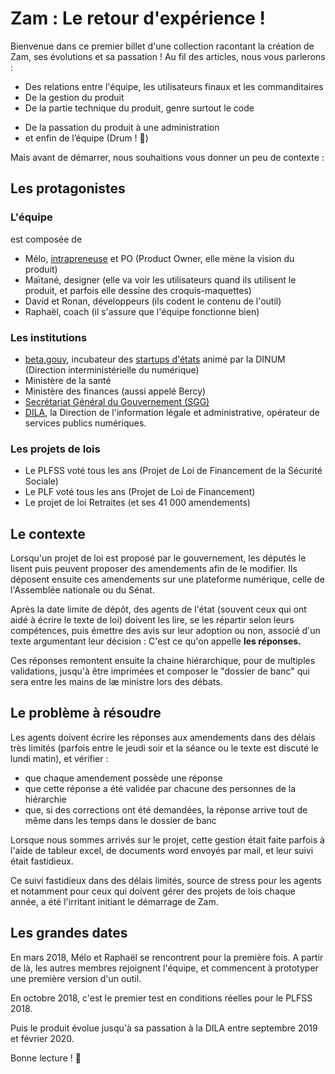 # Zam : Le retour d'expérience !

Bienvenue dans ce premier billet d'une collection racontant la création de Zam, ses évolutions et sa passation ! 
Au fil des articles, nous vous parlerons :
* Des relations entre l'équipe, les utilisateurs finaux et les commanditaires <!-- Ici on peut parler du problème ! -->
* De la gestion du produit 
* De la partie technique du produit, genre surtout le code
<!-- * Répartition genrée -->
* De la passation du produit à une administration
* et enfin de l’équipe (Drum ! 🥁)

Mais avant de démarrer, nous souhaitions vous donner un peu de contexte :

## Les protagonistes

### L'équipe 
est composée de
- Mélo, [intrapreneuse](https://blog.beta.gouv.fr/dinsic/2020/07/01/paroles-dintrapreneuse-melodie-dahi-du-secretariat-general-du-gouvernement/) et PO (Product Owner, elle mène la vision du produit)
- Maïtané, designer (elle va voir les utilisateurs quand ils utilisent le produit, et parfois elle dessine des croquis-maquettes)
- David et Ronan, développeurs (ils codent le contenu de l'outil)
- Raphaël, coach (il s'assure que l'équipe fonctionne bien)

### Les institutions

- [beta.gouv](https://beta.gouv.fr/), incubateur des [startups d'états](https://beta.gouv.fr/startups/) animé par la DINUM (Direction interministérielle du numérique)
- Ministère de la santé
- Ministère des finances (aussi appelé Bercy)
- [Secrétariat Général du Gouvernement (SGG)](https://www.gouvernement.fr/secretariat-general-du-gouvernement-sgg)
- [DILA](https://www.dila.premier-ministre.gouv.fr/), la Direction de l'information légale et administrative, opérateur de services publics numériques.


### Les projets de lois 
- Le PLFSS voté tous les ans (Projet de Loi de Financement de la Sécurité Sociale)
- Le PLF voté tous les ans (Projet de Loi de Financement)
- Le projet de loi Retraites (et ses 41 000 amendements)


## Le contexte

Lorsqu'un projet de loi est proposé par le gouvernement, les députés le lisent puis peuvent proposer des amendements afin de le modifier. Ils déposent ensuite ces amendements sur une plateforme numérique, celle de l'Assemblée nationale ou du Sénat.

Après la date limite de dépôt, des agents de l'état (souvent ceux qui ont aidé à écrire le texte de loi) doivent les lire, se les répartir selon leurs compétences, puis émettre des avis sur leur adoption ou non, associé d'un texte argumentant leur décision : C'est ce qu'on appelle **les réponses.**

Ces réponses remontent ensuite la chaine hiérarchique, pour de multiples validations, jusqu'à être imprimées et composer le "dossier de banc" qui sera entre les mains de læ ministre lors des débats. 


## Le problème à résoudre

Les agents doivent écrire les réponses aux amendements dans des délais très limités (parfois entre le jeudi soir et la séance ou le texte est discuté le lundi matin), et vérifier : 
- que chaque amendement possède une réponse
- que cette réponse a été validée par chacune des personnes de la hiérarchie
- que, si des corrections ont été demandées, la réponse arrive tout de même dans les temps dans le dossier de banc

Lorsque nous sommes arrivés sur le projet, cette gestion était faite parfois à l'aide de tableur excel, de documents word envoyés par mail, et leur suivi était fastidieux.

Ce suivi fastidieux dans des délais limités, source de stress pour les agents et notamment pour ceux qui doivent gérer des projets de lois chaque année, a été l'irritant initiant le démarrage de Zam.


## Les grandes dates

En mars 2018, Mélo et Raphaël se rencontrent pour la première fois. A partir de là, les autres membres rejoignent l'équipe, et commencent à prototyper une première version d'un outil.

En octobre 2018, c'est le premier test en conditions réelles pour le PLFSS 2018.

Puis le produit évolue jusqu'à sa passation à la DILA entre septembre 2019 et février 2020.




Bonne lecture ! 🍵

